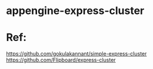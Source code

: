 # appengine-express-cluster


# Ref: 
https://github.com/gokulakannant/simple-express-cluster
https://github.com/Flipboard/express-cluster